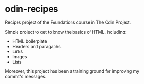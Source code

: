 # odin-recipes
Recipes project of the Foundations course in The Odin Project.

Simple project to get to know the basics of HTML, including:
- HTML boilerplate
- Headers and paragaphs
- Links
- Images
- Lists

Moreover, this project has been a training ground for improving my commit's messages.